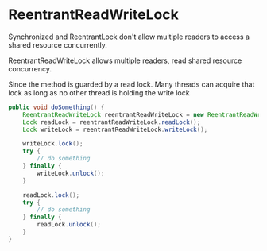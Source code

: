 # ReentrantReadWriteLock

Synchronized and ReentrantLock don't allow multiple readers to access a shared resource concurrently.

ReentrantReadWriteLock allows multiple readers, read shared resource concurrency.

Since the method is guarded by a read lock. Many threads can acquire that lock as long as no other thread is holding the write lock

```java
public void doSomething() {
    ReentrantReadWriteLock reentrantReadWriteLock = new ReentrantReadWriteLock();
    Lock readLock = reentrantReadWriteLock.readLock();
    Lock writeLock = reentrantReadWriteLock.writeLock();

    writeLock.lock();
    try {
        // do something
    } finally {
        writeLock.unlock();
    }

    readLock.lock();
    try {
        // do something
    } finally {
        readLock.unlock();
    }
}
```
